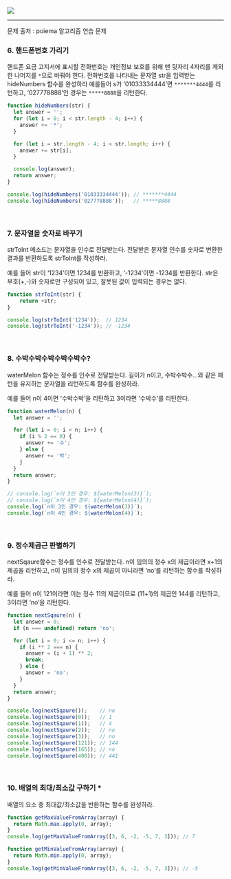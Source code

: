 ![](https://images.velog.io/post-images/leejh3224/619516b0-e892-11e8-98f5-997ef3c38110/what-is-an-algorithm-featured.png)

------

문제 출처 : poiema 알고리즘 연습 문제

### 6. 핸드폰번호 가리기

핸드폰 요금 고지서에 표시할 전화번호는 개인정보 보호를 위해 맨 뒷자리 4자리를 제외한 나머지를 `*`으로 바꿔야 한다. 전화번호를 나타내는 문자열 str을 입력받는 hideNumbers 함수를 완성하라 예를들어 s가 ‘01033334444’면 `*******4444`를 리턴하고, ‘027778888’인 경우는 `*****8888`을 리턴한다.

```javascript
function hideNumbers(str) {
  let answer = '';
  for (let i = 0; i < str.length - 4; i++) {
    answer += '*';
  }

  for (let i = str.length - 4; i < str.length; i++) {
    answer += str[i];
  }

  console.log(answer);
  return answer;
}

console.log(hideNumbers('01033334444')); // *******4444
console.log(hideNumbers('027778888'));   // *****8888
```

<br/>

### 7. 문자열을 숫자로 바꾸기

strToInt 메소드는 문자열을 인수로 전달받는다. 전달받은 문자열 인수를 숫자로 변환한 결과를 반환하도록 strToInt를 작성하라.

예를 들어 str이 ‘1234’이면 1234를 반환하고, ‘-1234’이면 -1234를 반환한다. str은 부호(+,-)와 숫자로만 구성되어 있고, 잘못된 값이 입력되는 경우는 없다.

```javascript
function strToInt(str) {
	return +str;
}

console.log(strToInt('1234'));  // 1234
console.log(strToInt('-1234')); // -1234
```

<br/>

### 8. 수박수박수박수박수박수?

waterMelon 함수는 정수를 인수로 전달받는다. 길이가 n이고, 수박수박수…와 같은 패턴을 유지하는 문자열을 리턴하도록 함수를 완성하라.

예를 들어 n이 4이면 ‘수박수박’을 리턴하고 3이라면 ‘수박수’를 리턴한다.

```javascript
function waterMelon(n) {
  let answer = '';

  for (let i = 0; i < n; i++) {
    if (i % 2 == 0) {
      answer += '수';
    } else {
      answer += '박';
    }
  }
  return answer;
}

// console.log(`n이 3인 경우: ${waterMelon(3)}`);
// console.log(`n이 4인 경우: ${waterMelon(4)}`);
console.log(`n이 3인 경우: ${waterMelon(3)}`);
console.log(`n이 4인 경우: ${waterMelon(4)}`);
```

<br/>

### 9. 정수제곱근 판별하기

nextSqaure함수는 정수를 인수로 전달받는다. n이 임의의 정수 x의 제곱이라면 x+1의 제곱을 리턴하고, n이 임의의 정수 x의 제곱이 아니라면 ‘no’를 리턴하는 함수를 작성하라.

예를 들어 n이 121이라면 이는 정수 11의 제곱이므로 (11+1)의 제곱인 144를 리턴하고, 3이라면 ‘no’을 리턴한다.

```javascript
function nextSqaure(n) {
  let answer = 0;
  if (n === undefined) return 'no';

  for (let i = 0; i <= n; i++) {
    if (i ** 2 === n) {
      answer = (i + 1) ** 2;
      break;
    } else {
      answer = 'no';
    }
  }
  return answer;
}

console.log(nextSqaure());    // no
console.log(nextSqaure(0));   // 1
console.log(nextSqaure(1));   // 4
console.log(nextSqaure(2));   // no
console.log(nextSqaure(3));   // no
console.log(nextSqaure(121)); // 144
console.log(nextSqaure(165)); // no
console.log(nextSqaure(400)); // 441
```

<br/>

### 10. 배열의 최대/최소값 구하기 *

배열의 요소 중 최대값/최소값을 반환하는 함수를 완성하라.

```javascript
function getMaxValueFromArray(array) {
  return Math.max.apply(0, array);
}
console.log(getMaxValueFromArray([3, 6, -2, -5, 7, 3])); // 7

function getMinValueFromArray(array) {
  return Math.min.apply(0, array);
}
console.log(getMinValueFromArray([3, 6, -2, -5, 7, 3])); // -5
```

<br/>